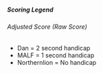 ##### Scoring Legend

###### Adjusted Score (Raw Score)

- Dan = 2 second handicap
- MALF = 1 second handicap
- Northernlion = No handicap
